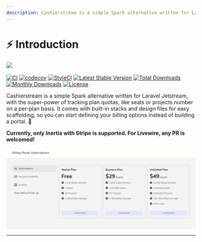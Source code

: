 ```yaml
---
description: Cashierstream is a simple Spark alternative written for Laravel Jetstream.
---
```


# ⚡ Introduction



![](.gitbook/assets/Untitled\_design\_1\_25.png)

[![CI](https://github.com/renoki-co/jetstream-cashier-billing-portal/workflows/CI/badge.svg?branch=master)](https://github.com/renoki-co/jetstream-cashier-billing-portal/workflows/CI/badge.svg?branch=master) [![codecov](https://camo.githubusercontent.com/880925b6727d568638afd676e7eca11b78c307c815c0bbd1b0b5776f57368b42/68747470733a2f2f636f6465636f762e696f2f67682f72656e6f6b692d636f2f6a657473747265616d2d636173686965722d62696c6c696e672d706f7274616c2f6272616e63682f6d61737465722f67726170682f62616467652e737667)](https://codecov.io/gh/renoki-co/jetstream-cashier-billing-portal/branch/master) [![StyleCI](https://camo.githubusercontent.com/911c750bffefc5a5ff127a2c2719fb920b82d38cc025e4a5037ad1ab3764fc27/68747470733a2f2f6769746875622e7374796c6563692e696f2f7265706f732f3332303235323636312f736869656c643f6272616e63683d6d6173746572)](https://github.styleci.io/repos/320252661) [![Latest Stable Version](https://camo.githubusercontent.com/813bd9cda174eb0bf41b2424d11bc75c6e7dfc549c80d0eea68fb779f6e1d233/68747470733a2f2f706f7365722e707567782e6f72672f72656e6f6b692d636f2f6a657473747265616d2d636173686965722d62696c6c696e672d706f7274616c2f762f737461626c65)](https://packagist.org/packages/renoki-co/jetstream-cashier-billing-portal) [![Total Downloads](https://camo.githubusercontent.com/3685bb298b661952f69bb383d8c3e17423975855b43ec00ca46d63e91cc3d43b/68747470733a2f2f706f7365722e707567782e6f72672f72656e6f6b692d636f2f6a657473747265616d2d636173686965722d62696c6c696e672d706f7274616c2f646f776e6c6f616473)](https://packagist.org/packages/renoki-co/jetstream-cashier-billing-portal) [![Monthly Downloads](https://camo.githubusercontent.com/ad18f6fa34c3e51e1fbb918a06ce91e2a6934122a7a529c36601bcacf2c00ba2/68747470733a2f2f706f7365722e707567782e6f72672f72656e6f6b692d636f2f6a657473747265616d2d636173686965722d62696c6c696e672d706f7274616c2f642f6d6f6e74686c79)](https://packagist.org/packages/renoki-co/jetstream-cashier-billing-portal) [![License](https://camo.githubusercontent.com/064fda9877073d9a5afa0670f1e03e2221e21d596c4f339b24a7a3844767204d/68747470733a2f2f706f7365722e707567782e6f72672f72656e6f6b692d636f2f6a657473747265616d2d636173686965722d62696c6c696e672d706f7274616c2f6c6963656e7365)](https://packagist.org/packages/renoki-co/jetstream-cashier-billing-portal)

Cashierstream is a simple Spark alternative written for Laravel Jetstream, with the super-power of tracking plan quotas, like seats or projects number on a per-plan basis. It comes with built-in stacks and design files for easy scaffolding, so you can start defining your billing options instead of building a portal. 🚀

&#x20;**Currently, only Inertia with Stripe is supported. For Livewire, any PR is welcomed!**

![](.gitbook/assets/example.png)

****
